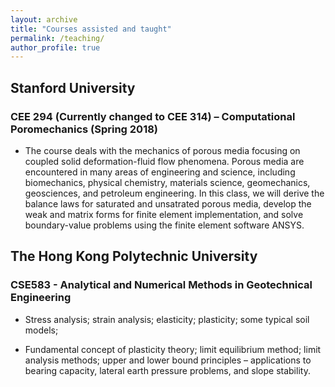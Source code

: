 ```yaml
---
layout: archive
title: "Courses assisted and taught"
permalink: /teaching/
author_profile: true
---
```


## Stanford University
### CEE 294 (Currently changed to CEE 314) – Computational Poromechanics (Spring 2018)
* The course deals with the mechanics of porous media focusing on coupled solid deformation-fluid flow phenomena. Porous media are encountered in many areas of engineering and science, including biomechanics, physical chemistry, materials science, geomechanics, geosciences, and petroleum engineering. In this class, we will derive the balance laws for saturated and unsatrated porous media, develop the weak and matrix forms for finite element implementation, and solve boundary-value problems using the finite element software ANSYS.


## The Hong Kong Polytechnic University
### CSE583 - Analytical and Numerical Methods in Geotechnical Engineering
* Stress analysis; strain analysis; elasticity; plasticity; some typical soil models;

* Fundamental concept of plasticity theory; limit equilibrium method; limit analysis methods; upper and lower bound principles – applications to bearing capacity, lateral earth pressure problems, and slope stability. 

